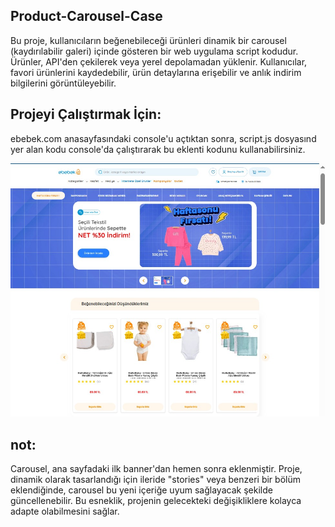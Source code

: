## Product-Carousel-Case
Bu proje, kullanıcıların beğenebileceği ürünleri dinamik bir carousel (kaydırılabilir galeri) içinde gösteren bir web uygulama script kodudur.
Ürünler, API'den çekilerek veya yerel depolamadan yüklenir. Kullanıcılar, favori ürünlerini kaydedebilir, ürün detaylarına erişebilir ve anlık indirim bilgilerini görüntüleyebilir.

## Projeyi Çalıştırmak İçin:
ebebek.com anasayfasındaki console'u açtıktan sonra, script.js dosyasınd yer alan kodu console'da çalıştırarak bu eklenti kodunu kullanabilirsiniz.

![Proje Ekran Görüntüsü](ss.jpg)

## not:
Carousel, ana sayfadaki ilk banner'dan hemen sonra eklenmiştir. 
Proje, dinamik olarak tasarlandığı için ileride "stories" veya benzeri bir bölüm eklendiğinde, carousel bu yeni içeriğe uyum sağlayacak şekilde güncellenebilir. 
Bu esneklik, projenin gelecekteki değişikliklere kolayca adapte olabilmesini sağlar.
